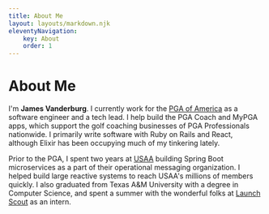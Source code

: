 ```yaml
---
title: About Me
layout: layouts/markdown.njk
eleventyNavigation:
    key: About
    order: 1
---
```


<h1 class="text-5xl font-black">About Me</h1>

I'm **James Vanderburg**. I currently work for the [PGA of America](https://www.pga.com) as a software engineer and a tech lead. I help build the PGA Coach and MyPGA apps, which support the golf coaching businesses of PGA Professionals nationwide. I primarily write software with Ruby on Rails and React, although Elixir has been occupying much of my tinkering lately.

Prior to the PGA, I spent two years at [USAA](https://usaa.com) building Spring Boot microservices as a part of their operational messaging organization. I helped build large reactive systems to reach USAA's millions of members quickly. I also graduated from Texas A&M University with a degree in Computer Science, and spent a summer with the wonderful folks at [Launch Scout](https://launchscout.com) as an intern.